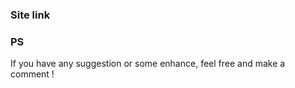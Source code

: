 ### Site link
[](AnxianZhang.github.io)

### PS
If you have any suggestion or some enhance, feel free and make a comment !

